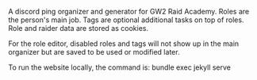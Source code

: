A discord ping organizer and generator for GW2 Raid Academy. 
Roles are the person's main job. Tags are optional additional tasks on top of roles.
Role and raider data are stored as cookies.

For the role editor, disabled roles and tags will not show up in the main organizer but are saved to be used or modified later.

To run the website locally, the command is:
bundle exec jekyll serve